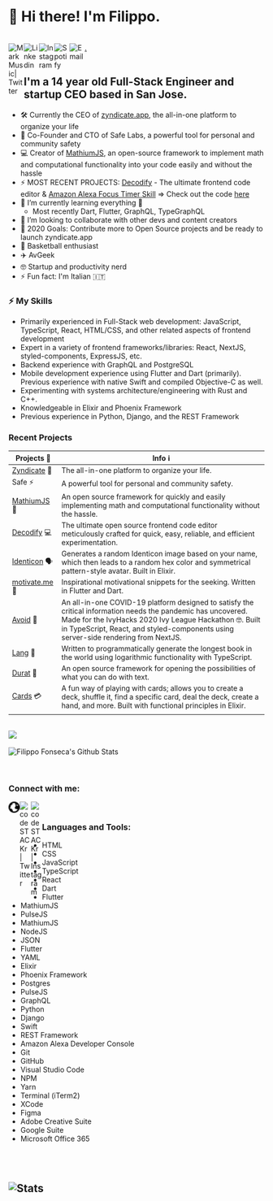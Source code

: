 # 👋 Hi there! I'm Filippo.

<br/>
<a href="https://twitter.com/FilippoFonseca">
  <img align="left" alt="Mark Music| Twitter" width="30px" src="https://cdn.jsdelivr.net/npm/simple-icons@v3/icons/twitter.svg" />.    
</a>
<a href="https://www.linkedin.com">
  <img align="left" alt="Linkedin" width="30px" src="https://cdn.jsdelivr.net/npm/simple-icons@v3/icons/linkedin.svg" />
</a>
<a href="https://www.instagram.com/filippo_fonseca">
  <img align="left" alt="Instagram" width="30px" src="https://cdn.jsdelivr.net/npm/simple-icons@v3/icons/instagram.svg" />
</a>
<a href="https://open.spotify.com/playlist/6PfyInvebm97mva5graYqV?si=zIMWmbiOR7-9txsspi1SbA">
  <img align="left" alt="Spotify" width="30px" src="https://www.svgrepo.com/show/51739/spotify.svg" />
</a>
<a href="mailto:filifonsecacagnazzo@gmail.com">
  <img align="left" alt="Email" width="30px" src="https://www.svgrepo.com/show/94769/black-back-closed-envelope-shape.svg" />
</a>

<br />
<br />

## I'm a 14 year old Full-Stack Engineer and startup CEO based in San Jose.

- 🛠 Currently the CEO of [zyndicate.app](https://www.zyndicate.app), the all-in-one platform to organize your life
- 🚦 Co-Founder and CTO of Safe Labs, a powerful tool for personal and community safety
- 💻 Creator of [MathiumJS](https://mathiumjs.surge.sh), an open-source framework to implement math and computational functionality into your code easily and without the hassle
- ⚡️  MOST RECENT PROJECTS: [Decodify](https://decodify.surge.sh/) - The ultimate frontend code editor & [Amazon Alexa Focus Timer Skill](https://cutt.ly/kfawRin) => Check out the code [here](https://www.github.com/filippo-fonseca/worksession_skill)
- 🌱 I’m currently learning everything 🤣
  - Most recently Dart, Flutter, GraphQL, TypeGraphQL
- 👯 I’m looking to collaborate with other devs and content creators
- 🥅 2020 Goals: Contribute more to Open Source projects and be ready to launch zyndicate.app
- 🏀 Basketball enthusiast
- ✈️  AvGeek
- 🤓 Startup and productivity nerd
- ⚡ Fun fact: I'm Italian 🇮🇹

### ⚡️ My Skills

- Primarily experienced in Full-Stack web development: JavaScript, TypeScript, React, HTML/CSS, and other related aspects of frontend development
- Expert in a variety of frontend frameworks/libraries: React, NextJS, styled-components, ExpressJS, etc.
- Backend experience with GraphQL and PostgreSQL
- Mobile development experience using Flutter and Dart (primarily). Previous experience with native Swift and compiled Objective-C as well.
- Experimenting with systems architecture/engineering with Rust and C++.
- Knowledgeable in Elixir and Phoenix Framework
- Previous experience in Python, Django, and the REST Framework

### Recent Projects

| Projects 🚧 | Info ℹ️ |
|--------------------------------------------------|------------------------------------------------------------------------------------------------|
| [Zyndicate](https://www.zyndicate.app) 🦄 | The all-in-one platform to organize your life. |
| Safe ⚡️ | A powerful tool for personal and community safety. |
| [MathiumJS](https://www.mathium.surge.sh) 🧮 | An open source framework for quickly and easily implementing math and computational functionality without the hassle. |
| [Decodify](https://www.decodify.surge.sh) 💻 | The ultimate open source frontend code editor meticulously crafted for quick, easy, reliable, and efficient experimentation. |
| [Identicon](https://github.com/filippo-fonseca/identicon) 🗣 | Generates a random Identicon image based on your name, which then leads to a random hex color and symmetrical pattern-style avatar. Built in Elixir.  |
| [motivate.me](https://github.com/filippo-fonseca/motivate.me) 🎷 | Inspirational motivational snippets for the seeking. Written in Flutter and Dart. |
| [Avoid](https://github.com/tale/logos) 🦠 | An all-in-one COVID-19 platform designed to satisfy the critical information needs the pandemic has uncovered. Made for the IvyHacks 2020 Ivy League Hackathon 🤓. Built in TypeScript, React, and styled-components using server-side rendering from NextJS. |
| [Lang](https://github.com/filippo-fonseca/lang) 🧠 | Written to programmatically generate the longest book in the world using logarithmic functionality with TypeScript.  |
| [Durat](https://github.com/filippo-fonseca/durat) 🔧 | An open source framework for opening the possibilities of what you can do with text. |
| [Cards](https://github.com/filippo-fonseca/cards) 💳 | A fun way of playing with cards; allows you to create a deck, shuffle it, find a specific card, deal the deck, create a hand, and more. Built with functional principles in Elixir.  |
|                                                  |                                                                                                |

<br />
<img align="right alt="Most-Used Languages" src="https://github-readme-stats.vercel.app/api/top-langs/?username=filippo-fonseca&layout=compact" />
                                                                                                                                               
                                                                                                                                               
![Filippo Fonseca's Github Stats](https://github-readme-stats.vercel.app/api?username=filippo-fonseca&count_private=true&show_icons=true&theme=algolia)





<br />

### Connect with me:

[<img align="left" alt="codeSTACKr.com" width="22px" src="https://raw.githubusercontent.com/iconic/open-iconic/master/svg/globe.svg" />](https://www.filippofonseca.com)
[<img align="left" alt="codeSTACKr | Twitter" width="22px" src="https://cdn.jsdelivr.net/npm/simple-icons@v3/icons/twitter.svg" />](https://www.twitter.com/filippofonseca)
[<img align="left" alt="codeSTACKr | Instagram" width="22px" src="https://cdn.jsdelivr.net/npm/simple-icons@v3/icons/instagram.svg" />](https://www.instagram.com/filippo_fonseca)

<br />

### Languages and Tools:

<ul>
  <li>HTML</li>
  <li>CSS</li>
  <li>JavaScript</li>
  <li>TypeScript</li>
  <li>React</li>
  <li>Dart</li>
  <li>Flutter</li>
  <li>MathiumJS</li>
  <li>PulseJS</li>
  <li>MathiumJS</li>
  <li>NodeJS</li>
  <li>JSON</li>
  <li>Flutter</li>
  <li>YAML</>
  <li>Elixir</li>
  <li>Phoenix Framework</li>
  <li>Postgres</li>
  <li>PulseJS</li>
  <li>GraphQL</li>
  <li>Python</li>
  <li>Django</li>
  <li>Swift</li>
  <li>REST Framework</li>
  <li>Amazon Alexa Developer Console</li>
  <li>Git</li>
  <li>GitHub</li>
  <li>Visual Studio Code</li>
  <li>NPM</li>
  <li>Yarn</li>
  <li>Terminal (iTerm2)</li>
  <li>XCode</li>
  <li>Figma</li>
  <li>Adobe Creative Suite</li>
  <li>Google Suite</li>
  <li>Microsoft Office 365</li>
  
</ul>

<br />
<br />

![Stats](https://wakatime.com/share/@filippofonseca/6e278fe1-dd57-4d41-9070-807b04e90d13.svg)
---
[website]: https://filippofonseca.com
[twitter]: https://twitter.com/filippofonseca
[instagram]: https://instagram.com/filippo_fonseca
